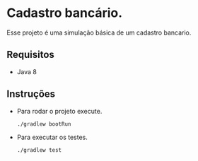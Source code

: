 # Cadastro bancário.

Esse projeto é uma simulação básica de um cadastro bancario.

## Requisitos
- Java 8

## Instruções
- Para rodar o projeto execute.
  ```
  ./gradlew bootRun
  ```

- Para executar os testes.
  ```
  ./gradlew test
  ```
